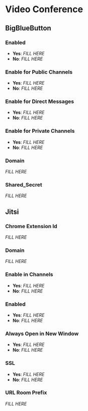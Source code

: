 # Video Conference

## BigBlueButton

### Enabled

- **Yes**: _FILL HERE_
- **No**: _FILL HERE_


### Enable for Public Channels

- **Yes**: _FILL HERE_
- **No**: _FILL HERE_


### Enable for Direct Messages

- **Yes**: _FILL HERE_
- **No**: _FILL HERE_


### Enable for Private Channels

- **Yes**: _FILL HERE_
- **No**: _FILL HERE_


### Domain

_FILL HERE_


### Shared_Secret

_FILL HERE_


## Jitsi

### Chrome Extension Id

_FILL HERE_


### Domain

_FILL HERE_


### Enable in Channels

- **Yes**: _FILL HERE_
- **No**: _FILL HERE_


### Enabled

- **Yes**: _FILL HERE_
- **No**: _FILL HERE_


### Always Open in New Window

- **Yes**: _FILL HERE_
- **No**: _FILL HERE_


### SSL

- **Yes**: _FILL HERE_
- **No**: _FILL HERE_


### URL Room Prefix

_FILL HERE_


